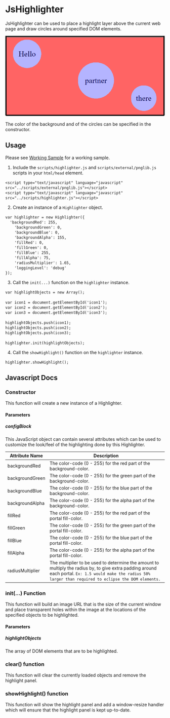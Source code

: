 # JsHighlighter

JsHighlighter can be used to place a highlight layer above the current web page and draw circles around specified DOM elements.

![alt text](screenshot.png "screenshot")

The color of the background and of the circles can be specified in the constructor.


## Usage
Please see [Working Sample](https://cdn.rawgit.com/MattWeiler/JsHighlighter/master/samples/index.html) for a working sample.

1) Include the `scripts/highlighter.js` and `scripts/external/pnglib.js` scripts in your `html/head` element.
```
<script type="text/javascript" language="javascript" src="../scripts/external/pnglib.js"></script>
<script type="text/javascript" language="javascript" src="../scripts/highlighter.js"></script>
```
2) Create an instance of a `Highlighter` object.
```
var highlighter = new Highlighter({
  'backgroundRed': 255,
	'backgroundGreen': 0,
	'backgroundBlue': 0,
	'backgroundAlpha': 155,
	'fillRed': 0,
	'fillGreen': 0,
	'fillBlue': 255,
	'fillAlpha': 75,
	'radiusMultiplier': 1.65,
	'loggingLevel': 'debug'
});
```
3) Call the `init(...)` function on the `highlighter` instance.
```
var highlightObjects = new Array();

var icon1 = document.getElementById('icon1');
var icon2 = document.getElementById('icon2');
var icon3 = document.getElementById('icon3');

highlightObjects.push(icon1);
highlightObjects.push(icon2);
highlightObjects.push(icon3);

highlighter.init(highlightObjects);
```
4) Call the `showHighlight()` function on the `highlighter` instance.
```
highlighter.showHighlight();
```


## Javascript Docs
### Constructor
This function will create a new instance of a Highlighter.

#### Parameters
##### configBlock
This JavaScript object can contain several attributes which
can be used to customize the look/feel of the highlighting
done by this Highlighter.

| Attribute Name | Description |
| -------------- | ----------- |
| backgroundRed | The color-code (0 - 255) for the red part of the background-color. |
| backgroundGreen | The color-code (0 - 255) for the green part of the background-color. |
| backgroundBlue | The color-code (0 - 255) for the blue part of the background-color. |
| backgroundAlpha | The color-code (0 - 255) for the alpha part of the background-color. |
| fillRed | The color-code (0 - 255) for the red part of the portal fill-color. |
| fillGreen | The color-code (0 - 255) for the green part of the portal fill-color. |
| fillBlue | The color-code (0 - 255) for the blue part of the portal fill-color. |
| fillAlpha | The color-code (0 - 255) for the alpha part of the portal fill-color. |
| radiusMultiplier | The multiplier to be used to determine the amount to multiply the radius by, to give extra padding around each portal. ```Ex: 1.5 would make the radius 50% larger than required to eclipse the DOM elements.```|

### init(...) Function
This function will build an image URL that is the size of the current window and place transparent holes within the image at the locations of the specified objects to be highlighted.

#### Parameters
##### highlightObjects
The array of DOM elements that are to be highlighted.

### clear() function
This function will clear the currently loaded objects and remove the highlight panel.

### showHighlight() function
This function will show the highlight panel and add a window-resize handler which will ensure that the highlight panel is kept up-to-date.

